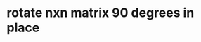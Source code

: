 # rotate nxn matrix 90 degrees in place

<!--<div style="display:none">
<a href="https://gitclone.com"><img src="https://gitclone.com/img/title.ico" style="width:300px;"></a>
</div>-->
